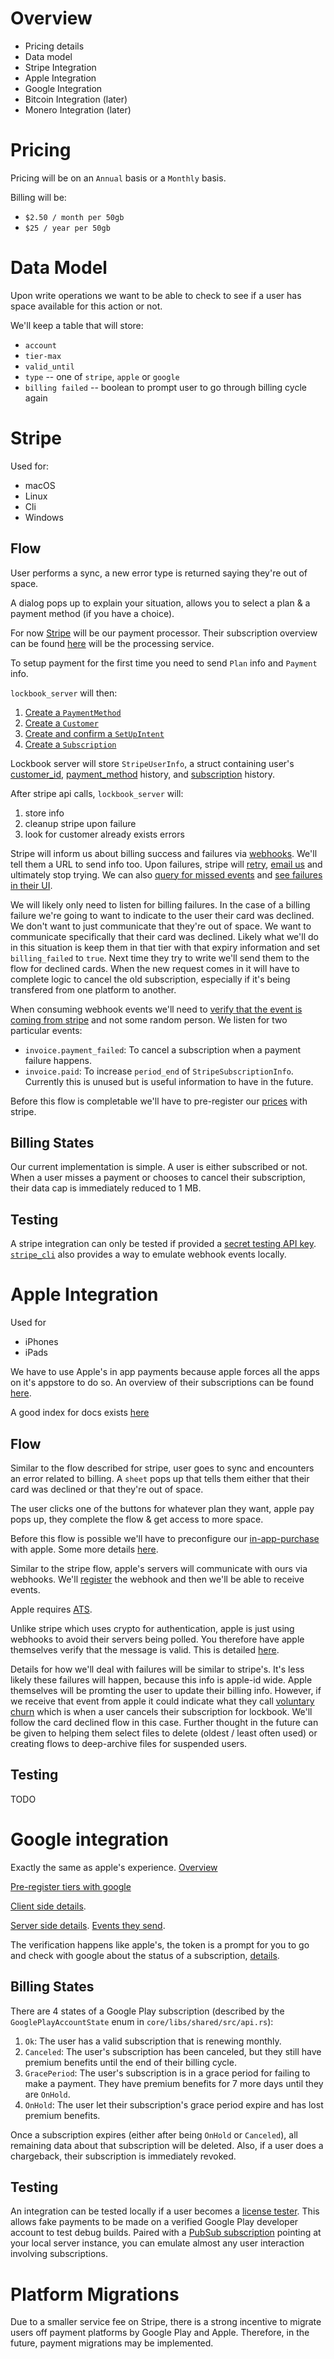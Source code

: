 # Overview

+ Pricing details
+ Data model
+ Stripe Integration
+ Apple Integration
+ Google Integration
+ Bitcoin Integration (later)
+ Monero Integration (later)

# Pricing

Pricing will be on an `Annual` basis or a `Monthly` basis.

Billing will be:

+ `$2.50 / month per 50gb`
+ `$25 / year per 50gb`

# Data Model

Upon write operations we want to be able to check to see if a user has space available for this action or not.

We'll keep a table that will store:

+ `account`
+ `tier-max`
+ `valid_until`
+ `type` -- one of `stripe`, `apple` or `google`
+ `billing failed` -- boolean to prompt user to go through billing cycle again

# Stripe

Used for: 

+ macOS
+ Linux
+ Cli
+ Windows

## Flow

User performs a sync, a new error type is returned saying they're out of space.

A dialog pops up to explain your situation, allows you to select a plan & a payment method (if you have a choice).

For now [Stripe](https://stripe.com/) will be our payment processor. Their subscription overview can be found [here](https://stripe.com/docs/billing/subscriptions/overview) will be the processing service.

To setup payment for the first time you need to send `Plan` info and `Payment` info.

`lockbook_server` will then:

1. [Create a `PaymentMethod`](https://stripe.com/docs/api/payment_methods/create)
2. [Create a `Customer`](https://stripe.com/docs/api/customers/create)
3. [Create and confirm a `SetUpIntent`](https://stripe.com/docs/api/setup_intents/create)
4. [Create a `Subscription`](https://stripe.com/docs/api/subscriptions/create)

Lockbook server will store `StripeUserInfo`, a struct containing user's [customer_id](https://stripe.com/docs/api/customers/object#customer_object-id), [payment_method](https://stripe.com/docs/api/payment_methods/object) history, and [subscription](https://stripe.com/docs/api/subscriptions/object) history.

After stripe api calls, `lockbook_server` will:
1. store info
2. cleanup stripe upon failure
3. look for customer already exists errors

Stripe will inform us about billing success and failures via [webhooks](https://stripe.com/docs/webhooks). We'll tell them a URL to send info too. Upon failures, stripe will [retry](https://stripe.com/docs/webhooks/best-practices#retry-logic), [email us](https://stripe.com/docs/webhooks/best-practices#disable-logic) and ultimately stop trying. We can also [query for missed events](https://stripe.com/docs/api/events/list) and [see failures in their UI](https://dashboard.stripe.com/events).

We will likely only need to listen for billing failures. In the case of a billing failure we're going to want to indicate to the user their card was declined. We don't want to just communicate that they're out of space. We want to communicate specifically that their card was declined. Likely what we'll do in this situation is keep them in that tier with that expiry information and set `billing_failed` to `true`. Next time they try to write we'll send them to the flow for declined cards. When the new request comes in it will have to complete logic to cancel the old subscription, especially if it's being transfered from one platform to another.

When consuming webhook events we'll need to [verify that the event is coming from stripe](https://stripe.com/docs/webhooks/signatures) and not some random person.
We listen for two particular events:
- `invoice.payment_failed`: To cancel a subscription when a payment failure happens.
- `invoice.paid`: To increase `period_end` of `StripeSubscriptionInfo`. Currently this is unused but is useful information to have in the future.

Before this flow is completable we'll have to pre-register our [prices](https://stripe.com/docs/api/prices) with stripe.

## Billing States

Our current implementation is simple. A user is either subscribed or not. When a user misses a payment or chooses to cancel their subscription, their data cap is immediately reduced to 1 MB.

## Testing

A stripe integration can only be tested if provided a [secret testing API key](https://stripe.com/docs/keys#obtain-api-keys). [`stripe_cli`](https://stripe.com/docs/stripe-cli) also provides a way to emulate webhook events locally.  

# Apple Integration 

Used for

+ iPhones
+ iPads

We have to use Apple's in app payments because apple forces all the apps on it's appstore to do so. An overview of their subscriptions can be found [here](https://developer.apple.com/videos/play/wwdc2018/705/).

A good index for docs exists [here](https://developer.apple.com/in-app-purchase/)

## Flow

Similar to the flow described for stripe, user goes to sync and encounters an error related to billing. A `sheet` pops up that tells them either that their card was declined or that they're out of space.

The user clicks one of the buttons for whatever plan they want, apple pay pops up, they complete the flow & get access to more space.

Before this flow is possible we'll have to preconfigure our [in-app-purchase](https://help.apple.com/app-store-connect/#/devb57be10e7) with apple. Some more details [here](https://help.apple.com/app-store-connect/#/devae49fb316).

Similar to the stripe flow, apple's servers will communicate with ours via webhooks. We'll [register](https://help.apple.com/app-store-connect/#/devb57be10e7) the webhook and then we'll be able to receive events.

Apple requires [ATS](https://developer.apple.com/documentation/security/preventing_insecure_network_connections).

Unlike stripe which uses crypto for authentication, apple is just using webhooks to avoid their servers being polled. You therefore have apple themselves verify that the message is valid. This is detailed [here](https://developer.apple.com/documentation/storekit/in-app_purchase/validating_receipts_with_the_app_store). 

Details for how we'll deal with failures will be similar to stripe's. It's less likely these failures will happen, because this info is apple-id wide. Apple themselves will be promting the user to update their billing info. However, if we receive that event from apple it could indicate what they call [voluntary churn](https://developer.apple.com/app-store/subscriptions/#retaining-subscribers-using-receipt-information) which is when a user cancels their subscription for lockbook. We'll follow the card declined flow in this case. Further thought in the future can be given to helping them select files to delete (oldest / least often used) or creating flows to deep-archive files for suspended users.


## Testing

TODO

# Google integration

Exactly the same as apple's experience. [Overview](https://developer.android.com/google/play/billing/subscriptions)

[Pre-register tiers with google](https://developer.android.com/google/play/billing/getting-ready#products)

[Client side details](https://developer.android.com/google/play/billing/integrate).

[Server side details](https://developer.android.com/google/play/billing/getting-ready#configure-rtdn). [Events they send](https://developer.android.com/google/play/billing/rtdn-reference#sub).

The verification happens like apple's, the token is a prompt for you to go and check with google about the status of a subscription, [details](https://medium.com/@emilieroberts/real-time-developer-notifications-happen-when-something-changes-with-a-users-subscription-cb46dc053495).

## Billing States

There are 4 states of a Google Play subscription (described by the `GooglePlayAccountState` enum in `core/libs/shared/src/api.rs`):

1. `Ok`: The user has a valid subscription that is renewing monthly.
2. `Canceled`: The user's subscription has been canceled, but they still have premium benefits until the end of their billing cycle.
3. `GracePeriod`: The user's subscription is in a grace period for failing to make a payment. They have premium benefits for 7 more days until they are `OnHold`.
4. `OnHold`: The user let their subscription's grace period expire and has lost premium benefits.

Once a subscription expires (either after being `OnHold` or `Canceled`), all remaining data about that subscription will be deleted. Also, if a user does a chargeback, their subscription is immediately revoked.

## Testing

An integration can be tested locally if a user becomes a [license tester](https://developer.android.com/google/play/billing/test). This allows fake payments to be made on a verified Google Play developer account to test debug builds. Paired with a [PubSub subscription](https://developer.android.com/google/play/billing/getting-ready#configure-rtdn) pointing at your local server instance, you can emulate almost any user interaction involving subscriptions.

# Platform Migrations

Due to a smaller service fee on Stripe, there is a strong incentive to migrate users off payment platforms by Google Play and Apple. Therefore, in the future, payment migrations may be implemented.

